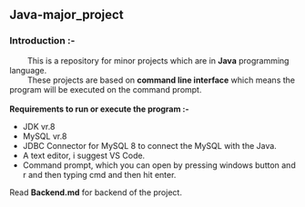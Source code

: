 <h2><b>Java-major_project</b></h2>
<h3>Introduction :- </h3>
<p> &nbsp; &nbsp; &nbsp; &nbsp; This is a repository for minor projects which are in <b>Java</b> programming language.<br>
 &nbsp; &nbsp; &nbsp; &nbsp; These projects are based on <b>command line interface</b> which means the program will be executed on the command prompt.<br><br>
<b>Requirements to run or execute the program :-</b>
<ul> <li>JDK vr.8 </li>
	<li>MySQL vr.8 </li>
	<li>JDBC Connector for MySQL 8 to connect the MySQL with the Java.</li>
	<li>A text editor, i suggest VS Code.</li>
	<li>Command prompt, which you can open by pressing windows button and r and then typing cmd and then hit enter.</li>
</ul>
Read <b>Backend.md</b> for backend of the project.
</p>
